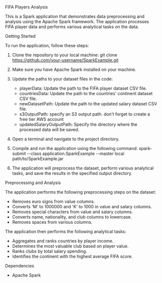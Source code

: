 FIFA Players Analysis

This is a Spark application that demonstrates data preprocessing and analysis using the Apache Spark framework. The application processes FIFA player data and performs various analytical tasks on the data.

Getting Started

To run the application, follow these steps:

1. Clone the repository to your local machine:
git clone https://github.com/your-username/SparkExample.git

2. Make sure you have Apache Spark installed on your machine.

3. Update the paths to your dataset files in the code:
    - playerData: Update the path to the FIFA player dataset CSV file.
    - countriesData: Update the path to the countries' continent dataset CSV file.
    - newDatasetPath: Update the path to the updated salary dataset CSV file.
    - s3OutputPath: specify an S3 output path. don't forget to create a free tier AWS account
    - updatedSalaryOutputPath: Specify the directory where the processed data will be saved.

4. Open a terminal and navigate to the project directory.

5. Compile and run the application using the following command:
spark-submit --class application.SparkExample --master local path/to/SparkExample.jar

6. The application will preprocess the dataset, perform various analytical tasks, and save the results in the specified output directory.


Preprocessing and Analysis

The application performs the following preprocessing steps on the dataset:

- Removes euro signs from value columns.
- Converts 'M' to 1000000 and 'K' to 1000 in value and salary columns.
- Removes special characters from value and salary columns.
- Converts name, nationality, and club columns to lowercase.
- Removes spaces from various columns.

The application then performs the following analytical tasks:

- Aggregates and ranks countries by player income.
- Determines the most valuable club based on player value.
- Ranks clubs by total salary spending.
- Identifies the continent with the highest average FIFA score.

Dependencies
- Apache Spark 
